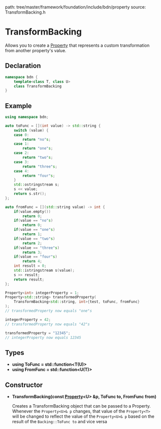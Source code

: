 path: tree/master/framework/foundation/include/bdn/property
source: TransformBacking.h

# TransformBacking

Allows you to create a [Property](property.md) that represents a custom transformation from another property's value.

## Declaration

```C++
namespace bdn {
	template<class T, class U>
	class TransformBacking
}
```

## Example

```c++
using namespace bdn;

auto toFunc = [](int value) -> std::string {
    switch (value) {
    case 0:
        return "no"s;
    case 1:
        return "one"s;
    case 2:
        return "two"s;
    case 3:
        return "three"s;
    case 4:
        return "four"s;
    }
    std::ostringstream s;
    s << value;
    return s.str();
};

auto fromFunc = [](std::string value) -> int {
	if(value.empty())
		return 0;
	if(value == "no"s)
		return 0;
	if(value == "one"s)
		return 1;
	if(value == "two"s)
		return 2;
	if(value == "three"s)
		return 3;
	if(value == "four"s)
		return 4;
	int result = 0;
	std::istringstream s(value);
	s >> result;
	return result;
};

Property<int> integerProperty = 1;
Property<std::string> transformedProperty(
	TransformBacking<std::string, int>{test, toFunc, fromFunc}
);
// transformedProperty now equals "one"s

integerProperty = 42;
// transformedProperty now equals "42"s

transformedProperty = "12345";
// integerProperty now equals 12345
```

## Types

* **using ToFunc = std::function<T(U)\>**
* **using FromFunc = std::function<U(T)\>**

## Constructor

* **TransformBacking(const [Property](property.md)<U\> &p, ToFunc to, FromFunc from)**

	Creates a TransformBacking object that can be passed to a Property<T>.
	Whenever the `Property<U>& p` changes, that value of the `Property<T>` will be changed to reflect 
	the value of the `Property<U>& p` based on the result of the `Backing::ToFunc to` and vice versa